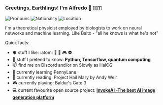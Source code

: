 ### Greetings, Earthlings! I'm Alfredo 👋 🇮🇹

![Pronouns](https://img.shields.io/badge/Pronouns-he%2Fhim-blue)
![Nationality](https://img.shields.io/badge/Nationality-Italian-gold)
![Location](https://img.shields.io/badge/Uppsala-Sweden-red)


I'm a theoretical physicist employed by biologists to work on neural networks and machine learning. 
Like Balto - "all he knows is what he's not"

Quick facts:
- 🫀 stuff I like: :atom: 🤖 🎷 🎮 👽
- 💬 stuff I pretend to know: **Python, Tensorflow, quantum computing** 
- 📫 find me on Discord and/or on Slowly as HalCG
- 🌱 currently learning PennyLane
- 📖 currently reading: Project Hail Mary by Andy Weir
- 🎮 currently playing: Baldur's Gate 3 
- 💻 current favourite open source project: **[InvokeAI -The best AI image generation platform](https://github.com/invoke-ai/InvokeAI)**
